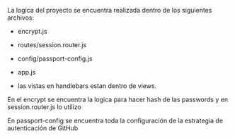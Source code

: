 La logica del proyecto se encuentra realizada dentro de los siguientes archivos:

+ encrypt.js

+ routes/session.router.js

+ config/passport-config.js

+ app.js

+ las vistas en handlebars estan dentro de views.

En el encrypt se encuentra la logica para hacer hash de las passwords y en session.router.js lo utilizo

En passport-config se encuentra toda la configuración de la estrategia de autenticación de GitHub
